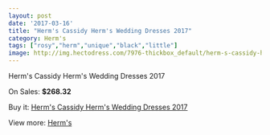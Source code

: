 ```yaml
---
layout: post
date: '2017-03-16'
title: "Herm's Cassidy Herm's Wedding Dresses 2017"
category: Herm's
tags: ["rosy","herm","unique","black","little"]
image: http://img.hectodress.com/7976-thickbox_default/herm-s-cassidy-herm-s-wedding-dresses-2013.jpg
---
```

Herm's Cassidy Herm's Wedding Dresses 2017

On Sales: **$268.32**
<a href="https://www.hectodress.com/herm-s/4002-herm-s-cassidy-herm-s-wedding-dresses-2013.html"><amp-img layout="responsive" width="600" height="600" src="//img.hectodress.com/7976-thickbox_default/herm-s-cassidy-herm-s-wedding-dresses-2013.jpg" alt="Herm's Cassidy Herm's Wedding Dresses 2017 0" /></a>
<a href="https://www.hectodress.com/herm-s/4002-herm-s-cassidy-herm-s-wedding-dresses-2013.html"><amp-img layout="responsive" width="600" height="600" src="//img.hectodress.com/7978-thickbox_default/herm-s-cassidy-herm-s-wedding-dresses-2013.jpg" alt="Herm's Cassidy Herm's Wedding Dresses 2017 1" /></a>
<a href="https://www.hectodress.com/herm-s/4002-herm-s-cassidy-herm-s-wedding-dresses-2013.html"><amp-img layout="responsive" width="600" height="600" src="//img.hectodress.com/7977-thickbox_default/herm-s-cassidy-herm-s-wedding-dresses-2013.jpg" alt="Herm's Cassidy Herm's Wedding Dresses 2017 2" /></a>

Buy it: [Herm's Cassidy Herm's Wedding Dresses 2017](https://www.hectodress.com/herm-s/4002-herm-s-cassidy-herm-s-wedding-dresses-2013.html "Herm's Cassidy Herm's Wedding Dresses 2017")

View more: [Herm's](https://www.hectodress.com/71-herm-s "Herm's")